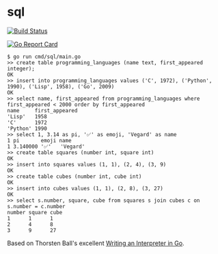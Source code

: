 # sql

<a href="https://github.com/vegarsti/sql/actions"><img src="https://github.com/vegarsti/sql/workflows/test/badge.svg" alt="Build Status"></a>

[![Go Report Card](https://goreportcard.com/badge/github.com/vegarsti/sql)](https://goreportcard.com/report/github.com/vegarsti/sql)

```
$ go run cmd/sql/main.go
>> create table programming_languages (name text, first_appeared integer);
OK
>> insert into programming_languages values ('C', 1972), ('Python', 1990), ('Lisp', 1958), ('Go', 2009)
OK
>> select name, first_appeared from programming_languages where first_appeared < 2000 order by first_appeared
name     first_appeared
'Lisp'   1958
'C'      1972
'Python' 1990
>> select 1, 3.14 as pi, '✅' as emoji, 'Vegard' as name
1 pi       emoji name
1 3.140000 '✅'   'Vegard'
>> create table squares (number int, square int)
OK
>> insert into squares values (1, 1), (2, 4), (3, 9)
OK
>> create table cubes (number int, cube int)
OK
>> insert into cubes values (1, 1), (2, 8), (3, 27)
OK
>> select s.number, square, cube from squares s join cubes c on s.number = c.number
number square cube
1      1      1
2      4      8
3      9      27
```

Based on Thorsten Ball's excellent [Writing an Interpreter in Go](https://interpreterbook.com/).
